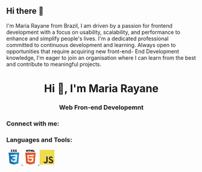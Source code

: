 ## Hi there 👋
I'm Maria Rayane from Brazil, I am driven by a passion for frontend development with a focus on usability, scalability, and performance to enhance and simplify people's lives. I'm a dedicated professional committed to continuous development and learning. Always open to opportunities that require acquiring new front-end- End Development knowledge, I'm eager to join an organisation where I can learn from the best and contribute to meaningful projects. 

<h1 align="center">Hi 👋, I'm Maria Rayane</h1>
<h3 align="center">Web Fron-end Developemnt</h3>

<h3 align="left">Connect with me:</h3>
<p align="left">
</p>

<h3 align="left">Languages and Tools:</h3>
<p align="left"> <a href="https://www.w3schools.com/css/" target="_blank" rel="noreferrer"> <img src="https://raw.githubusercontent.com/devicons/devicon/master/icons/css3/css3-original-wordmark.svg" alt="css3" width="40" height="40"/> </a> <a href="https://www.w3.org/html/" target="_blank" rel="noreferrer"> <img src="https://raw.githubusercontent.com/devicons/devicon/master/icons/html5/html5-original-wordmark.svg" alt="html5" width="40" height="40"/> </a> <a href="https://developer.mozilla.org/en-US/docs/Web/JavaScript" target="_blank" rel="noreferrer"> <img src="https://raw.githubusercontent.com/devicons/devicon/master/icons/javascript/javascript-original.svg" alt="javascript" width="40" height="40"/> </a> </p>
